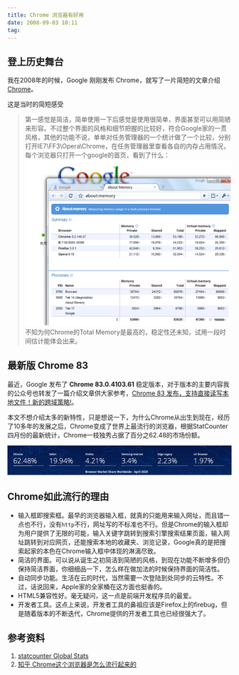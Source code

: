 ```yaml
---
title: Chrome 浏览器有好用
date: 2008-09-03 10:11
tag: 
---
```


## 登上历史舞台

我在2008年的时候，Google 刚刚发布 Chrome，就写了一片简短的文章介绍 [Chrome](https://www.cnblogs.com/cocowool/archive/2008/09/03/1282653.html)。

这是当时的简短感受

>  第一感觉是简洁，简单使用一下后感觉是使用很简单，界面甚至可以用简陋来形容。不过整个界面的风格和细节把握的比较好，符合Google家的一贯风格，其他的功能不说，单单对任务管理器的一个统计做了一个比较，分别打开IE7\FF3\Opera\Chrome，在任务管理器里查看各自的内存占用情况，每个浏览器只打开一个google的首页，看到了什么：
> ![](./20200530-chrome/090308_0210_GoogleChrom1.png)
> 不知为何Chrome的Total Memory是最高的，稳定性还未知，试用一段时间估计能体会出来。



## 最新版 Chrome 83

最近，Google 发布了 **Chrome 83.0.4103.61** 稳定版本，对于版本的主要内容我的公众号也转发了一篇介绍文章供大家参考，[Chrome 83 发布，支持直接读写本地文件！新的跨域策略!](https://mp.weixin.qq.com/s/AKLvTYUz_4HmZ_hQQgJaIA)。

本文不想介绍太多的新特性，只是想说一下，为什么Chrome从出生到现在，经历了10多年的发展之后，Chrome变成了世界上最流行的浏览器，根据StatCounter四月份的最新统计，Chrome一枝独秀占据了百分之62.48的市场份额。

![image-20200531194524767](20200530-chrome/image-20200531194524767.png)



## Chrome如此流行的理由

* 输入框即搜索框。最早的浏览器输入框，就真的只能用来输入网址，而且错一点也不行，没有`http`不行，网址写的不标准也不行。但是Chrome的输入框却为用户提供了无限的可能，输入关键字跳转到搜索引擎搜索结果页面，输入网址跳转到对应网页，还能搜索本地的收藏夹、浏览记录，Google真的是把搜索起家的本色在Chrome输入框中体现的淋漓尽致。
* 简洁的界面。可以说从诞生之初简洁到简陋的风格，到现在功能不断增多但仍保持简洁界面，你细细品一下，怎么样在做加法的时候保持界面的简洁性。
* 自动同步功能。生活在云的时代，当然需要一次登陆到处同步的云特性。不过，话说回来，Apple家的全家桶在这方面也挺香的。
* HTML5兼容性好。毫无疑问，这一点是前端开发程序员的最爱。
* 开发者工具。这点上来说，开发者工具的鼻祖应该是Firefox上的firebug，但是随着版本的不断迭代，Chrome提供的开发者工具也已经很强大了。

## 参考资料

1. [statcounter Global Stats](http://gsa.statcounter.com)
2. [知乎 Chrome这个浏览器是怎么流行起来的](https://www.zhihu.com/question/369189359)








